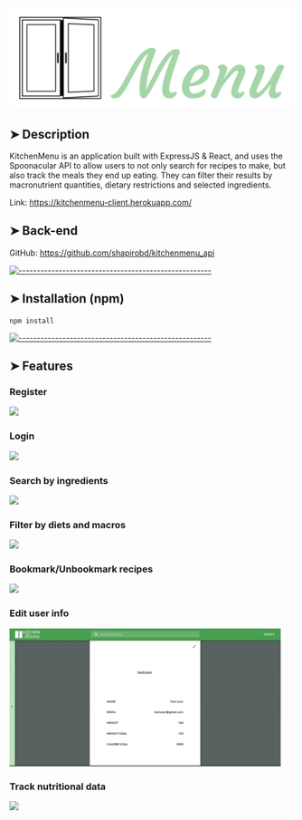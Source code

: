 ![alt text](src/images/logo.png "Text")

## ➤ Description

KitchenMenu is an application built with ExpressJS & React, and uses the Spoonacular API to allow users to not only search for recipes to make, but also track the meals they end up eating. They can filter their results by macronutrient quantities, dietary restrictions and selected ingredients.

Link: https://kitchenmenu-client.herokuapp.com/

## ➤ Back-end

GitHub: https://github.com/shapirobd/kitchenmenu_api

[![-----------------------------------------------------](https://raw.githubusercontent.com/andreasbm/readme/master/assets/lines/colored.png)](#installation)

## ➤ Installation (npm)

```
npm install
```

[![-----------------------------------------------------](https://raw.githubusercontent.com/andreasbm/readme/master/assets/lines/colored.png)](#features)

## ➤ Features

### Register

![](kitchenmenu_screenshots/register.gif)

### Login

![](kitchenmenu_screenshots/login.gif)

### Search by ingredients

![](kitchenmenu_screenshots/kitchen_page.gif)

### Filter by diets and macros

![](kitchenmenu_screenshots/homepage_filter.gif)

### Bookmark/Unbookmark recipes

![](kitchenmenu_screenshots/bookmark.gif)

### Edit user info

![](kitchenmenu_screenshots/edit_profile.gif)

### Track nutritional data

![](kitchenmenu_screenshots/meal_tracker.gif)
